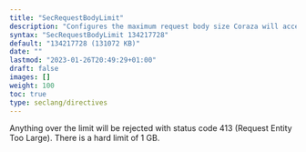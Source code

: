```yaml
---
title: "SecRequestBodyLimit"
description: "Configures the maximum request body size Coraza will accept for buffering."
syntax: "SecRequestBodyLimit 134217728"
default: "134217728 (131072 KB)"
date: ""
lastmod: "2023-01-26T20:49:29+01:00"
draft: false
images: []
weight: 100
toc: true
type: seclang/directives
---
```


Anything over the limit will be rejected with status code 413 (Request Entity Too Large).
There is a hard limit of 1 GB.

